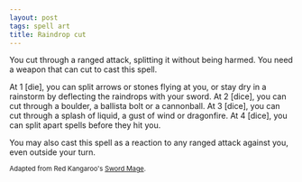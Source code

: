 ```yaml
---
layout: post
tags: spell art
title: Raindrop cut
---
```

You cut through a ranged attack, splitting it without being harmed. You need a weapon that can cut to cast this spell.

At 1 [die], you can split arrows or stones flying at you, or stay dry in a rainstorm by deflecting the raindrops with your sword. At 2 [dice], you can cut through a boulder, a ballista bolt or a cannonball. At 3 [dice], you can cut through a splash of liquid, a gust of wind or dragonfire. At 4 [dice], you can split apart spells before they hit you.

You may also cast this spell as a reaction to any ranged attack against you, even outside your turn.

<small>Adapted from Red Kangaroo's [Sword Mage](https://attnam.blogspot.com/2018/07/class-sword-mage.html).</small>
